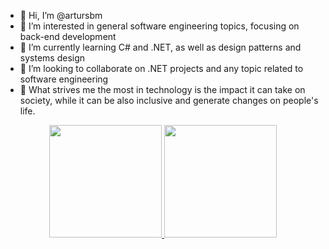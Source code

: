 - 👋 Hi, I’m @artursbm
- 👀 I’m interested in general software engineering topics, focusing on back-end development
- 🌱 I’m currently learning C# and .NET, as well as design patterns and systems design
- 💞️ I’m looking to collaborate on .NET projects and any topic related to software engineering
- 🧠 What strives me the most in technology is the impact it can take on society, while it can be also inclusive and generate changes on people's life.

<div align="center">
  <a href="https://github.com/artursbm">
  <img height="180em" src="https://github-readme-stats.vercel.app/api?username=artursbm&show_icons=true&theme=dracula&include_all_commits=true&count_private=true" />
  <img height="180em" src="https://github-readme-stats.vercel.app/api/top-langs/?username=artursbm&layout=compact&langs_count=10&theme=dracula&hide=jupyter%20notebook,Makefile" />
</div>
  
<!---
artursbm/artursbm is a ✨ special ✨ repository because its `README.md` (this file) appears on your GitHub profile.
You can click the Preview link to take a look at your changes.
--->
